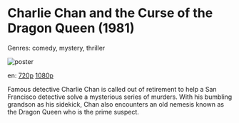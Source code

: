 # Charlie Chan and the Curse of the Dragon Queen (1981)

Genres: comedy, mystery, thriller

![poster](http://image.tmdb.org/t/p/w500/cWS96LKiUfFicPrscsxjAjKbTaB.jpg)

en:
  [720p](magnet:?xt=urn:btih:39A4F1E6D3180A098673AE1F4BA62AC02717505F&tr=udp://glotorrents.pw:6969/announce&tr=udp://tracker.opentrackr.org:1337/announce&tr=udp://torrent.gresille.org:80/announce&tr=udp://tracker.openbittorrent.com:80&tr=udp://tracker.coppersurfer.tk:6969&tr=udp://tracker.leechers-paradise.org:6969&tr=udp://p4p.arenabg.ch:1337&tr=udp://tracker.internetwarriors.net:1337)
  [1080p](magnet:?xt=urn:btih:E425B0D5CAC10D9F0B005C4E965F6F163EA832F2&tr=udp://glotorrents.pw:6969/announce&tr=udp://tracker.opentrackr.org:1337/announce&tr=udp://torrent.gresille.org:80/announce&tr=udp://tracker.openbittorrent.com:80&tr=udp://tracker.coppersurfer.tk:6969&tr=udp://tracker.leechers-paradise.org:6969&tr=udp://p4p.arenabg.ch:1337&tr=udp://tracker.internetwarriors.net:1337)
  


Famous detective Charlie Chan is called out of retirement to help a San Francisco detective solve a mysterious series of murders. With his bumbling grandson as his sidekick, Chan also encounters an old nemesis known as the Dragon Queen who is the prime suspect.